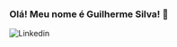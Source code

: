 ### Olá! Meu nome é Guilherme Silva! 👋

![Linkedin](https://img.shields.io/badge/LinkedIn-0077B5?style=for-the-badge&logo=linkedin&logoColor=white)
